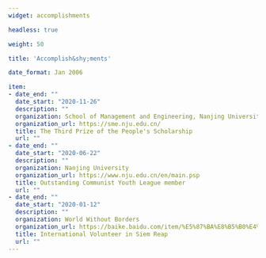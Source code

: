 ```yaml
---
widget: accomplishments

headless: true

weight: 50

title: 'Accomplish&shy;ments'

date_format: Jan 2006

item:
- date_end: ""
  date_start: "2020-11-26"
  description: ""
  organization: School of Management and Engineering, Nanjing University
  organization_url: https://sme.nju.edu.cn/
  title: The Third Prize of the People's Scholarship
  url: ""
- date_end: ""
  date_start: "2020-06-22"
  description: ""
  organization: Nanjing University
  organization_url: https://www.nju.edu.cn/en/main.psp
  title: Outstanding Communist Youth League member
  url: ""
- date_end: ""
  date_start: "2020-01-12"
  description: ""
  organization: World Without Borders
  organization_url: https://baike.baidu.com/item/%E5%87%BA%E8%B5%B0%E4%B8%96%E7%95%8C%E4%B9%89%E5%B7%A5%E6%97%85%E8%A1%8C/20151032?fr=aladdin
  title: International Volunteer in Siem Reap
  url: ""
---
```

